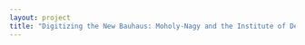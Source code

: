 ```yaml
--- 
layout: project 
title: "Digitizing the New Bauhaus: Moholy-Nagy and the Institute of Design" 
---
```




